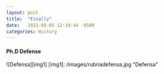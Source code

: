 ```yaml
---
layout: post
title:  "Finally"
date:   2022-08-05 12:10:44 -0500
categories: History
---
```


#### **Ph.D Defense**

![Defensa][img1]
[img1]: /images/rubriadefensa.jpg "Defensa"
